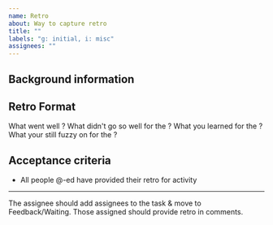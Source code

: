 ```yaml
---
name: Retro
about: Way to capture retro
title: ""
labels: "g: initial, i: misc"
assignees: ""
---
```


## Background information

<!-- description of activity you'd like retro-ed -->

## Retro Format

What went well <!-- Insert activity--> ?
What didn't go so well for the <!-- Insert activity--> ?
What you learned for the <!-- Insert activity-->?
What your still fuzzy on for the <!-- Insert activity-->?

## Acceptance criteria

- All people @-ed have provided their retro for activity

---

The assignee should add assignees to the task & move to Feedback/Waiting.
Those assigned should provide retro in comments.
